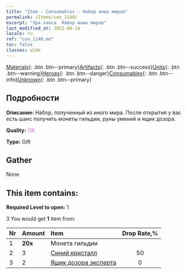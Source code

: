 ```yaml
---
title: "Item - Consumables - Набор иных миров"
permalink: /Items/con_1140/
excerpt: "Эра хаоса  Набор иных миров"
last_modified_at: 2021-04-14
locale: ru
ref: "con_1140.md"
toc: false
classes: wide
---
```

 [Materials](/ru/Items/){: .btn .btn--primary}[Artifacts](/ru/Items/Artifacts/){: .btn .btn--success}[Units](/ru/Items/Units/){: .btn .btn--warning}[Heroes](/ru/Items/Heroes/){: .btn .btn--danger}[Consumables](/ru/Items/Consumables/){: .btn .btn--info}[Unknown](/ru/Items/Unknown/){: .btn .btn--primary}

## Подробности
 **Описание:** Набор, полученный из иного мира. После открытия у вас есть шанс получить монеты гильдии, руны умений и ящик дозора.

 **Quality:** <span style="color: #DA70D6">OK</span>

 **Type:** Gift

## Gather

  None

## This item contains:

 **Required Level to open:** 1

 3 You would get **1** item  from:

  | Nr | Amount |     Item    | Drop Rate,% |
  |:---|:-------|:------------|:---------:|
  | 1 |  **20x** | Монета гильдии |  | 50 | 
  | 2 | 3 | [Синий кристалл](/ru/Items/con_716/) | 50 | 
  | 3 | 2 | [Ящик дозора эксперта](/ru/Items/con_770/) | 0 | 

